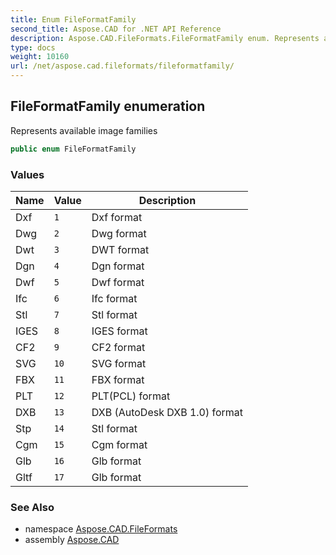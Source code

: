 ```yaml
---
title: Enum FileFormatFamily
second_title: Aspose.CAD for .NET API Reference
description: Aspose.CAD.FileFormats.FileFormatFamily enum. Represents available image families
type: docs
weight: 10160
url: /net/aspose.cad.fileformats/fileformatfamily/
---
```

## FileFormatFamily enumeration

Represents available image families

```csharp
public enum FileFormatFamily
```

### Values

| Name | Value | Description |
| --- | --- | --- |
| Dxf | `1` | Dxf format |
| Dwg | `2` | Dwg format |
| Dwt | `3` | DWT format |
| Dgn | `4` | Dgn format |
| Dwf | `5` | Dwf format |
| Ifc | `6` | Ifc format |
| Stl | `7` | Stl format |
| IGES | `8` | IGES format |
| CF2 | `9` | CF2 format |
| SVG | `10` | SVG format |
| FBX | `11` | FBX format |
| PLT | `12` | PLT(PCL) format |
| DXB | `13` | DXB (AutoDesk DXB 1.0) format |
| Stp | `14` | Stl format |
| Cgm | `15` | Cgm format |
| Glb | `16` | Glb format |
| Gltf | `17` | Glb format |

### See Also

* namespace [Aspose.CAD.FileFormats](../../aspose.cad.fileformats/)
* assembly [Aspose.CAD](../../)


